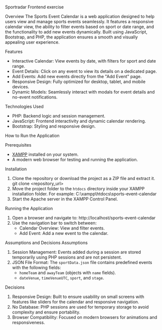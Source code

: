  Sportradar Frontend exercise

 Overview
The Sports Event Calendar is a web application designed to help users view and manage sports events seamlessly. It features a responsive calendar view, the ability to filter events based on sport or date range, and the functionality to add new events dynamically. Built using JavaScript, Bootstrap, and PHP, the application ensures a smooth and visually appealing user experience.

 Features
- Interactive Calendar: View events by date, with filters for sport and date range.
- Event Details: Click on any event to view its details on a dedicated page.
- Add Events: Add new events directly from the "Add Event" page.
- Responsive Design: Fully optimized for desktop, tablet, and mobile devices.
- Dynamic Models: Seamlessly interact with modals for event details and no-event notifications.

Technologies Used
- PHP: Backend logic and session management.
- JavaScript: Frontend interactivity and dynamic calendar rendering.
- Bootstrap: Styling and responsive design.

 How to Run the Application

 Prerequisites
- [XAMPP](https://www.apachefriends.org/index.html) installed on your system.
- A modern web browser for testing and running the application.

 Installation
1. Clone the repository or download the project as a ZIP file and extract it.
   git clone <repository_url>
2. Move the project folder to the `htdocs` directory inside your XAMPP installation folder. For example:
   C:\xampp\htdocs\sports-event-calendar
3. Start the Apache server in the XAMPP Control Panel.

 Running the Application
1. Open a browser and navigate to:
   http://localhost/sports-event-calendar
2. Use the navigation bar to switch between:
   - Calendar Overview: View and filter events.
   - Add Event: Add a new event to the calendar.

 Assumptions and Decisions
 Assumptions
1. Session Management: Events added during a session are stored temporarily using PHP sessions and are not persistent.
2. JSON File Format: The `sportData.json` file contains predefined events with the following fields:
   - `homeTeam` and `awayTeam` (objects with `name` fields).
   - `dateVenue`, `timeVenueUTC`, `sport`, and `stage`.

 Decisions
1. Responsive Design: Built to ensure usability on small screens with features like sliders for the calendar and responsive navigation.
2. No Database: PHP sessions are used for temporary storage to avoid complexity and ensure portability.
3. Browser Compatibility: Focused on modern browsers for animations and responsiveness.


